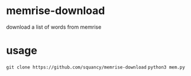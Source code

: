 # memrise-download
download a list of words from memrise

# usage
``git clone https://github.com/squancy/memrise-download``
``python3 mem.py``
